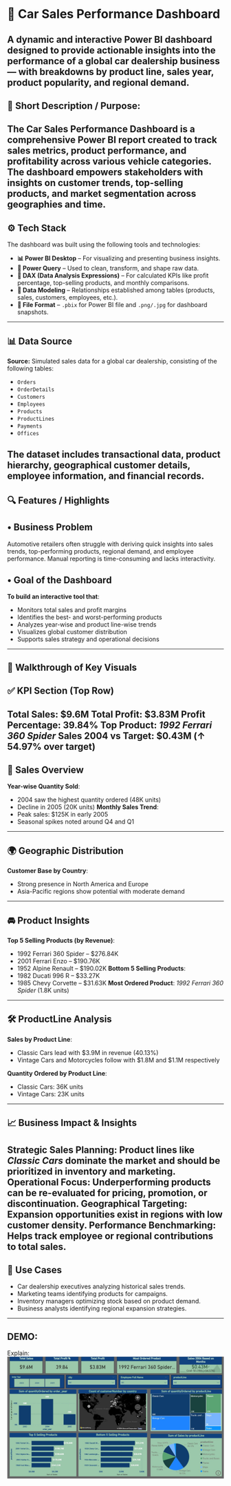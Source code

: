 # 🚗 Car Sales Performance Dashboard

A dynamic and interactive Power BI dashboard designed to provide actionable insights into the performance of a global car dealership business — with breakdowns by product line, sales year, product popularity, and regional demand.
----------------------------------------------------------------------------------------------------------------------------------
## 📝 Short Description / Purpose:

The Car Sales Performance Dashboard is a comprehensive Power BI report created to track sales metrics, product performance, and profitability across various vehicle categories. The dashboard empowers stakeholders with insights on customer trends, top-selling products, and market segmentation across geographies and time.
------------------------------------------------------------------------------------------------------------------------------------
## ⚙️ Tech Stack

The dashboard was built using the following tools and technologies:

* **📊 Power BI Desktop** – For visualizing and presenting business insights.
* **📂 Power Query** – Used to clean, transform, and shape raw data.
* **🧠 DAX (Data Analysis Expressions)** – For calculated KPIs like profit percentage, top-selling products, and monthly comparisons.
* **📝 Data Modeling** – Relationships established among tables (products, sales, customers, employees, etc.).
* **📁 File Format** – `.pbix` for Power BI file and `.png/.jpg` for dashboard snapshots.
-----------------------------------------------------------------------------------------------------------------------------------------
## 📊 Data Source

**Source:** Simulated sales data for a global car dealership, consisting of the following tables:

* `Orders`
* `OrderDetails`
* `Customers`
* `Employees`
* `Products`
* `ProductLines`
* `Payments`
* `Offices`
  
The dataset includes transactional data, product hierarchy, geographical customer details, employee information, and financial records.
----------------------------------------------------------------------------------------------------------------------------------------------
## 🔍 Features / Highlights

## • Business Problem

Automotive retailers often struggle with deriving quick insights into sales trends, top-performing products, regional demand, and employee performance. Manual reporting is time-consuming and lacks interactivity.

## • Goal of the Dashboard

**To build an interactive tool that**:

* Monitors total sales and profit margins
* Identifies the best- and worst-performing products
* Analyzes year-wise and product line-wise trends
* Visualizes global customer distribution
* Supports sales strategy and operational decisions
--------------------------------------------------------------------------------------------------------------------------------------------------
## 🚦 Walkthrough of Key Visuals

## ✅ KPI Section (Top Row)

**Total Sales**: \$9.6M
**Total Profit**: \$3.83M
**Profit Percentage**: 39.84%
**Top Product**: *1992 Ferrari 360 Spider*
**Sales 2004 vs Target**: \$0.43M (↑ 54.97% over target)
-----------------------------------------------------------------------------------------------------------------------------------------------------
## 📅 Sales Overview

**Year-wise Quantity Sold**:
  * 2004 saw the highest quantity ordered (48K units)
  * Decline in 2005 (20K units)
**Monthly Sales Trend**:
  * Peak sales: \$125K in early 2005
  * Seasonal spikes noted around Q4 and Q1
--------------------------------------------------------------------------------------------------------------------------------------------------------
## 🌍 Geographic Distribution

**Customer Base by Country**:
  * Strong presence in North America and Europe
  * Asia-Pacific regions show potential with moderate demand
---------------------------------------------------------------------------------------------------------------------------------------------------------
## 🚘 Product Insights

**Top 5 Selling Products (by Revenue)**:
  * 1992 Ferrari 360 Spider – \$276.84K
  * 2001 Ferrari Enzo – \$190.76K
  * 1952 Alpine Renault – \$190.02K
**Bottom 5 Selling Products**:
  * 1982 Ducati 996 R – \$33.27K
  * 1985 Chevy Corvette – \$31.63K
**Most Ordered Product**:
  *1992 Ferrari 360 Spider* (1.8K units)
---------------------------------------------------------------------------------------------------------------------------------------------------------
## 🛠 ProductLine Analysis
**Sales by Product Line**:
  * Classic Cars lead with \$3.9M in revenue (40.13%)
  * Vintage Cars and Motorcycles follow with \$1.8M and \$1.1M respectively

**Quantity Ordered by Product Line**:
  * Classic Cars: 36K units
  * Vintage Cars: 23K units
----------------------------------------------------------------------------------------------------------------------------------------------------------
## 📈 Business Impact & Insights

**Strategic Sales Planning**: Product lines like *Classic Cars* dominate the market and should be prioritized in inventory and marketing.
**Operational Focus**: Underperforming products can be re-evaluated for pricing, promotion, or discontinuation.
**Geographical Targeting**: Expansion opportunities exist in regions with low customer density.
**Performance Benchmarking**: Helps track employee or regional contributions to total sales.
------------------------------------------------------------------------------------------------------------------------------------------------------------
## 📌 Use Cases
* Car dealership executives analyzing historical sales trends.
* Marketing teams identifying products for campaigns.
* Inventory managers optimizing stock based on product demand.
* Business analysts identifying regional expansion strategies.
-------------------------------------------------------------------------------------------------------------------------------------------------------
## DEMO:
Explain: ![Dashboard Preview](https://github.com/AnanyaDubey01-dev/Car-Vendor-Visualization/blob/main/Cumulative%20DASHBOARD.jpg)
